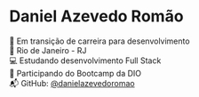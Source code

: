 # Daniel Azevedo Romão
🎯 Em transição de carreira para desenvolvimento  
📍 Rio de Janeiro - RJ  
💻 Estudando desenvolvimento Full Stack  
🚀 Participando do Bootcamp da DIO  
📬 GitHub: [@danielazevedoromao](https://github.com/danielazevedoromao)
